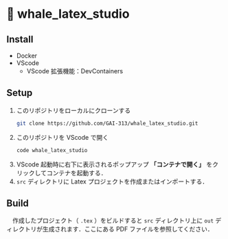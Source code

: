 # 🐋 whale_latex_studio

## Install

- Docker
- VScode
    - VScode 拡張機能：DevContainers

## Setup
1. このリポジトリをローカルにクローンする
    ```bash
    git clone https://github.com/GAI-313/whale_latex_studio.git
    ```
1. このリポジトリを VScode で開く
    ```bash
    code whale_latex_studio
    ```
1. VScode 起動時に右下に表示されるポップアップ **「コンテナで開く」** をクリックしてコンテナを起動する．
1. `src` ディレクトリに Latex プロジェクトを作成またはインポートする．

## Build
　作成したプロジェクト（ `.tex` ）をビルドすると `src` ディレクトリ上に `out` ディレクトリが生成されます．ここにある PDF ファイルを参照してください．
